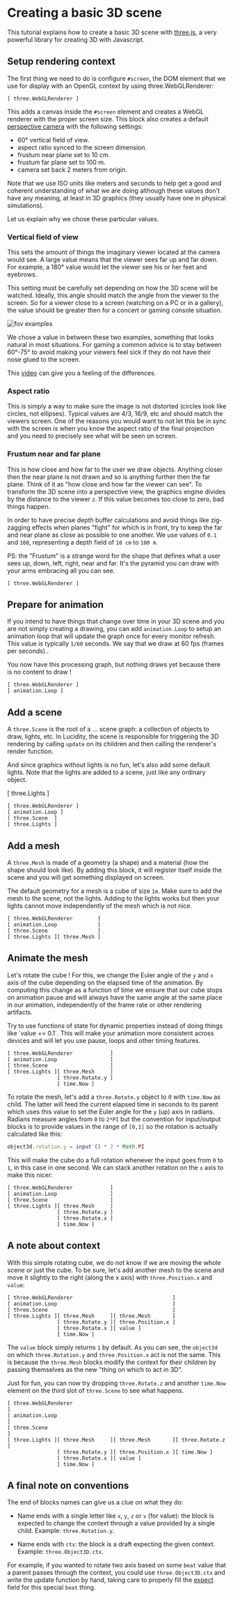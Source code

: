 # Creating a basic 3D scene

This tutorial explains how to create a basic 3D scene with [three.js](http://threejs.org), a very powerful library for creating 3D with Javascript.

## Setup rendering context

The first thing we need to do is configure `#screen`, the DOM element that we use for display with an OpenGL context by using three.WebGLRenderer:

```lucidity
[ three.WebGLRenderer ]
```

This adds a canvas inside the `#screen` element and creates a WebGL renderer with the proper screen size. This block also creates a default [perspective camera](http://threejs.org/docs/#Reference/Cameras/PerspectiveCamera) with the following settings:

* 60° vertical field of view.
* aspect ratio synced to the screen dimension.
* frustum near plane set to 10 cm.
* frustum far plane set to 100 m.
* camera set back 2 meters from origin.

Note that we use ISO units like meters and seconds to help get a good and coherent understanding of what we are doing although these values don't have any meaning, at least in 3D graphics (they usually have one in physical simulations).

Let us explain why we chose these particular values.

### Vertical field of view

This sets the amount of things the imaginary viewer located at the camera would see. A large value means that the viewer sees far up and far down. For example, a 180° value would let the viewer see his or her feet and eyebrows.

This setting must be carefully set depending on how the 3D scene will be watched. Ideally, this angle should match the angle from the viewer to the screen. So for a viewer close to a screen (watching on a PC or in a gallery), the value should be greater then for a concert or gaming console situation.

![fov examples](fov.jpg)

We chose a value in between these two examples, something that looks natural in most situations. For gaming a common advice is to stay between 60°-75° to avoid making your viewers feel sick if they do not have their nose glued to the screen.

This [video](https://www.youtube.com/watch?v=p3AP8XLeRkI) can give you a feeling of the differences.

### Aspect ratio

This is simply a way to make sure the image is not distorted (circles look like circles, not ellipses). Typical values are 4/3, 16/9, etc and should match the viewers screen. One of the reasons you would want to not let this be in sync with the screen is when you know the aspect ratio of the final projection and you need to precisely see what will be seen on screen.

### Frustum near and far plane

This is how close and how far to the user we draw objects. Anything closer then the near plane is not drawn and so is anything further then the far plane. Think of it as "how close and how far the viewer can see". To transform the 3D scene into a perspective view, the graphics engine divides by the distance to the viewer `z`. If this value becomes too close to zero, bad things happen.

In order to have precise depth buffer calculations and avoid things like zig-zagging effects when planes "fight" for which is in front, try to keep the far and near plane as close as possible to one another. We use values of `0.1` and `100`, representing a depth field of `10 cm` to `100 m`.

PS: the "Frustum" is a strange word for the shape that defines what a user sees up, down, left, right, near and far. It's the pyramid you can draw with your arms embracing all you can see.

```lucidity
[ three.WebGLRenderer ]
```

## Prepare for animation

If you intend to have things that change over time in your 3D scene and you are not simply creating a drawing, you can add `animation.Loop` to setup an animation loop that will update the graph once for every monitor refresh. This value is typically `1/60` seconds. We say that we draw at 60 fps (frames per seconds)..

You now have this processing graph, but nothing draws yet because there is no content to draw !

```lucidity
[ three.WebGLRenderer ]
[ animation.Loop ]
```

## Add a scene

A `three.Scene` is the root of a ... scene graph: a collection of objects to draw, lights, etc. In Lucidity, the scene is responsible for triggering the 3D rendering by calling `update` on its children and then calling the renderer's render function.

And since graphics without lights is no fun, let's also add some default lights. Note that the lights are added to a scene, just like any ordinary object.

[ three.Lights ]
```lucidity
[ three.WebGLRenderer ]
[ animation.Loop ]
[ three.Scene  ]
[ three.Lights ]
```

## Add a mesh

A `three.Mesh` is made of a geometry (a shape) and a material (how the shape should look like). By adding this block, it will register itself inside the scene and you will get something displayed on screen.

The default geometry for a mesh is a cube of size `1m`. Make sure to add the mesh to the scene, not the lights. Adding to the lights works but then your lights cannot move independently of the mesh which is not nice.

```lucidity
[ three.WebGLRenderer        ]
[ animation.Loop             ]
[ three.Scene                ]
[ three.Lights ][ three.Mesh ]
```

## Animate the mesh

Let's rotate the cube ! For this, we change the Euler angle of the `y` and `x` axis of the cube depending on the elapsed time of the animation. By computing this change as a function of time we ensure that our cube stops on animation pause and will always have the same angle at the same place in our animation, independently of the frame rate or other rendering artifacts.

<aside class='notice'>
Try to use functions of state for dynamic properties instead of doing things like `value += 0.1`. This will make your animation more consistent across devices and will let you use pause, loops and other timing features.
</aside>

```lucidity
[ three.WebGLRenderer            ]
[ animation.Loop                 ]
[ three.Scene                    ]
[ three.Lights ][ three.Mesh     ]
                [ three.Rotate.y ]
                [ time.Now ]
```

To rotate the mesh, let's add a `three.Rotate.y` object to it with `time.Now` as child. The latter will feed the current elapsed time in seconds to its parent which uses this value to set the Euler angle for the `y` (up) axis in radians. Radians measure angles from `0` to `2*PI` but the convention for input/output blocks is to provide values in the range of `[0,1]` so the rotation is actually calculated like this:

```Javascript
object3d.rotation.y = input () * 2 * Math.PI
```

This will make the cube do a full rotation whenever the input goes from `0` to `1`, in this case in one second. We can stack another rotation on the `x` axis to make this nicer:

```lucidity
[ three.WebGLRenderer            ]
[ animation.Loop                 ]
[ three.Scene                    ]
[ three.Lights ][ three.Mesh     ]
                [ three.Rotate.y ]
                [ three.Rotate.x ]
                [ time.Now ]
```

## A note about context

With this simple rotating cube, we do not know if we are moving the whole scene or just the cube. To be sure, let's add another mesh to the scene and move it slightly to the right (along the x axis) with `three.Position.x` and `value`:

```lucidity
[ three.WebGLRenderer                                ]
[ animation.Loop                                     ]
[ three.Scene                                        ]
[ three.Lights ][ three.Mesh     ][ three.Mesh       ]
                [ three.Rotate.y ][ three.Position.x ]
                [ three.Rotate.x ][ value ]
                [ time.Now ]
```

The `value` block simply returns `1` by default. As you can see, the `object3d` on which `three.Rotation.y` and `three.Position.x` act is not the same. This is because the `three.Mesh` blocks modify the context for their children by passing themselves as the new "thing on which to act in 3D".

Just for fun, you can now try dropping `three.Rotate.z` and another `time.Now` element on the third slot of `three.Scene` to see what happens.

```lucidity
[ three.WebGLRenderer                                                  ]
[ animation.Loop                                                       ]
[ three.Scene                                                          ]
[ three.Lights ][ three.Mesh     ][ three.Mesh       ][ three.Rotate.z ]
                [ three.Rotate.y ][ three.Position.x ][ time.Now ]
                [ three.Rotate.x ][ value ]
                [ time.Now ]
```

## A final note on conventions

The end of blocks names can give us a clue on what they do:

* Name ends with a single letter like `x`, `y`, `z` or `v` (for value): the block is expected to change the context through a value provided by a single child. Example: `three.Rotation.y`.

* Name ends with `ctx`: the block is a draft expecting the given context. Example: `three.Object3D.ctx`.

For example, if you wanted to rotate two axis based on some `beat` value that a parent passes through the context, you could use `three.Object3D.ctx` and write the update function by hand, taking care to properly fill the [expect](../meta.md#expect) field for this special `beat` thing.
